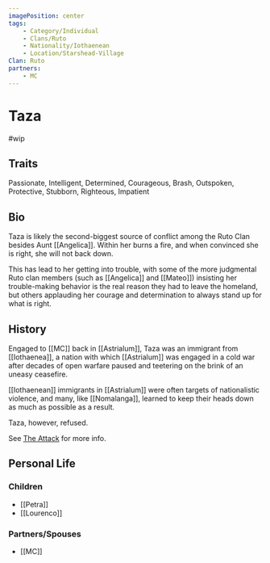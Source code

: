 ```yaml
---
imagePosition: center
tags:
    - Category/Individual
    - Clans/Ruto
    - Nationality/Iothaenean
    - Location/Starshead-Village
Clan: Ruto
partners:
    - MC
---
```


# Taza

#wip

## Traits

Passionate, Intelligent, Determined, Courageous, Brash, Outspoken, Protective, Stubborn, Righteous, Impatient

## Bio

Taza is likely the second-biggest source of conflict among the Ruto Clan besides Aunt [[Angelica]]. Within her burns a fire, and when convinced she is right, she will not back down.

This has lead to her getting into trouble, with some of the more judgmental Ruto clan members (such as [[Angelica]] and [[Mateo]]) insisting her trouble-making behavior is the real reason they had to leave the homeland, but others applauding her courage and determination to always stand up for what is right.

## History

Engaged to [[MC]] back in [[Astrialum]], Taza was an immigrant from [[Iothaenea]], a nation with which [[Astrialum]] was engaged in a cold war after decades of open warfare paused and teetering on the brink of an uneasy ceasefire.

[[Iothaenean]] immigrants in [[Astrialum]] were often targets of nationalistic violence, and many, like [[Nomalanga]], learned to keep their heads down as much as possible as a result.

Taza, however, refused.

See <a href="the-history-of-the-ruto-clan#the-attack">The Attack</a> for more info.

## Personal Life

### Children

-   [[Petra]]
-   [[Lourenco]]

### Partners/Spouses

-   [[MC]]
